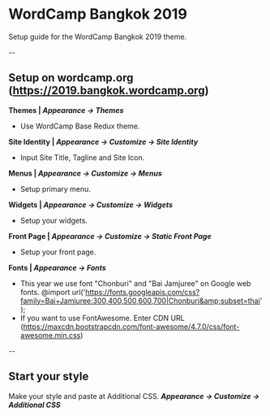# WordCamp Bangkok 2019

Setup guide for the WordCamp Bangkok 2019 theme.

--

##  Setup on wordcamp.org (https://2019.bangkok.wordcamp.org)

**Themes | _Appearance -> Themes_**
* Use WordCamp Base Redux theme.

**Site Identity | _Appearance -> Customize -> Site Identity_**
* Input Site Title, Tagline and Site Icon.

**Menus | _Appearance -> Customize -> Menus_**
* Setup primary menu.

**Widgets | _Appearance -> Customize -> Widgets_**
* Setup your widgets.

**Front Page | _Appearance -> Customize -> Static Front Page_**
* Setup your front page.

**Fonts | _Appearance -> Fonts_**
* This year we use font "Chonburi" and "Bai Jamjuree" on Google web fonts. @import url('https://fonts.googleapis.com/css?family=Bai+Jamjuree:300,400,500,600,700|Chonburi&amp;subset=thai');
* If you want to use FontAwesome. Enter CDN URL (https://maxcdn.bootstrapcdn.com/font-awesome/4.7.0/css/font-awesome.min.css)

--

## Start your style ##

Make your style and paste at Additional CSS. **_Appearance -> Customize -> Additional CSS_**



